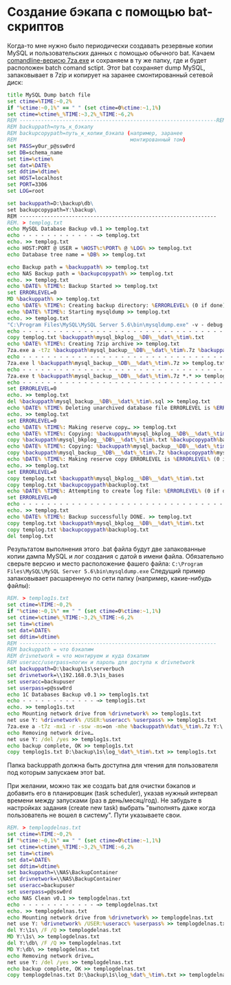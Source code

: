 # Создание бэкапа с помощью bat-скриптов

Когда-то мне нужно было периодически создавать резервные копии MySQL и пользовательских данных с помощью обычного bat. Качаем [comandline-верисю 7za.exe](https://medium.com/r/?url=http%3A%2F%2Fwww.7-zip.org%2Fdownload.html) и сохраняем в ту же папку, где и будет расположен batch comand sctipt. Этот bat сохраняет dump MySQL, запаковывает в 7zip и копирует на заранее смонтированный сетевой диск:

```bat
title MySQL Dump batch file
set ctime=%TIME:~0,2%
if "%ctime:~0,1%" == " " (set ctime=0%ctime:~1,1%) 
set ctime=%ctime%_%TIME:~3,2%_%TIME:~6,2%
REM ----------------------------------------------------------------REM PASS=пароль DB=имясхемы HOST=хост БД LOG=логин БД
REM backuppath=путь_к_бэкапу
REM backupcopypath=путь_к_копии_бэкапа (например, заранее
REM                                     монтированный том)
set PASS=y0ur_p@ssw0rd
set DB=schema_name
set tim=%ctime%
set dat=%DATE%
set ddtim=%dtime%
set HOST=localhost
set PORT=3306
set LOG=root

set backuppath=D:\backup\db\
set backupcopypath=Y:\backup\
REM ----------------------------------------------------------------
REM. > templog.txt
echo MySQL Database Backup v0.1 >> templog.txt
echo - - - - - - - - - - - - →> templog.txt
echo. >> templog.txt
echo HOST:PORT @ USER = %HOST%:%PORT% @ %LOG% >> templog.txt
echo Database tree name = %DB% >> templog.txt

echo Backup path = %backuppath% >> templog.txt
echo NAS Backup path = %backupcopypath% >> templog.txt
echo. >> templog.txt
echo %DATE% %TIME%: Backup Started >> templog.txt
set ERRORLEVEL=0
MD %backuppath% >> templog.txt
echo %DATE% %TIME%: Creating backup directory: %ERRORLEVEL% (0 if done) >> templog.txt
echo %DATE% %TIME%: Starting mysqldump >> templog.txt
echo. >> templog.txt
"C:\Program Files\MySQL\MySQL Server 5.6\bin\mysqldump.exe" -v - debug-info=TRUE - log-error=templog.txt - default-character-set=utf8 - host=%HOST% - port=%PORT% - user %LOG% - password=%PASS% %DB% > %backuppath%mysql_backup__%DB%__%dat%_%tim%.sql
echo - - - - - - - - - - - - - - - - - - - - - - - - - - - - - - - - - - - - - - →> templog.txt
copy templog.txt %backuppath%mysql_bkplog__%DB%__%dat%_%tim%.txt
echo %DATE% %TIME%: Creating 7zip archive >> templog.txt
7za.exe a -t7z %backuppath%mysql_backup__%DB%__%dat%_%tim%.7z %backuppath%mysql_backup__%DB%__%dat%_%tim%.sql >> templog.txt
echo - - - - - - - - - - - - - - - - - - - - - - - - - - - - - - - - - - - - - - →> templog.txt
7za.exe l %backuppath%mysql_backup__%DB%__%dat%_%tim%.7z >> templog.txt
echo - - - - - - - - - - - - - - - - - - - - - - - - - - - - - - - - - - - - - - →> templog.txt
7za.exe t %backuppath%mysql_backup__%DB%__%dat%_%tim%.7z *.* >> templog.txt
echo - - - - - - - - - - - - - - - - - - - - - - - - - - - - - - - - - - - - - - →> templog.txt
set ERRORLEVEL=0
echo. >> templog.txt
del %backuppath%mysql_backup__%DB%__%dat%_%tim%.sql >> templog.txt
echo %DATE% %TIME% Deleting unarchived database file ERRORLEVEL is %ERRORLEVEL% (0 if done) >> templog.txt
echo. >> templog.txt
set ERRORLEVEL=0
echo %DATE% %TIME%: Making reserve copy… >> templog.txt
echo %DATE% %TIME%: Copying: %backuppath%mysql_bkplog__%DB%__%dat%_%tim%.txt TO: %backupcopypath%backuplog.txt >> templog.txt
copy %backuppath%mysql_bkplog__%DB%__%dat%_%tim%.txt %backupcopypath%backuplog.txt >> templog.txt
echo %DATE% %TIME%: Copying: %backuppath%mysql_backup__%DB%__%dat%_%tim%.7z TO: %backupcopypath%mysql_backup.7z >> templog.txt
copy %backuppath%mysql_backup__%DB%__%dat%_%tim%.7z %backupcopypath%mysql_backup.7z >> templog.txt
echo %DATE% %TIME%: Making reserve copy ERRORLEVEL is %ERRORLEVEL% (0 if done) >> templog.txt
echo. >> templog.txt
set ERRORLEVEL=0
copy templog.txt %backuppath%mysql_bkplog__%DB%__%dat%_%tim%.txt
copy templog.txt %backupcopypath%backuplog.txt
echo %DATE% %TIME%: Attempting to create log file: %ERRORLEVEL% (0 if done) >> templog.txt
set ERRORLEVEL=0
echo - - - - - - - - - - - - - - - - - - - - - - - - - - - - - - - - - - - - - - →> templog.txt
echo. >> templog.txt
echo %DATE% %TIME%: Backup successfully DONE. >> templog.txt
copy templog.txt %backuppath%mysql_bkplog__%DB%__%dat%_%tim%.txt
copy templog.txt %backupcopypath%backuplog.txt
del templog.txt
```
Результатом выполнения этого .bat файла будут две запакованные копии дампа MySQL и лог создания с датой в имени файла. Обязательно сверьте версию и место расположение фашего файла: `C:\Program Files\MySQL\MySQL Server 5.6\bin\mysqldump.exe`
Следущий пример запаковывает расшаренную по сети папку (например, какие-нибудь файлы):
```bat
REM. > templog1s.txt
set ctime=%TIME:~0,2%
if "%ctime:~0,1%" == " " (set ctime=0%ctime:~1,1%) 
set ctime=%ctime%_%TIME:~3,2%_%TIME:~6,2%
set tim=%ctime%
set dat=%DATE%
set ddtim=%dtime%
REM ----------------------------------------------------------------
REM backuppath = что бэкапим
REM drivnetwork = что монтируем и куда бэкапим
REM useracc/userpass=логин и пароль для доступа к drivnetwork
set backuppath=D:\backup\1s\serverbuch
set drivnetwork=\\192.168.0.3\1s_bases
set useracc=backupuser
set userpass=p@ssw0rd
echo 1C Databases Backup v0.1 >> templog1s.txt
echo - - - - - - - - - - - - →> templog1s.txt
echo. >> templog1s.txt
echo Mounting network drive from %drivnetwork% >> templog1s.txt
net use Y: %drivnetwork% /USER:%useracc% %userpass% >> templog1s.txt
7za.exe a -t7z -mx1 -r -ssw -ms=on -mhe %backuppath%%dat%_%tim%.7z Y:\ >> templog1s.txt
echo Removing network drive…
net use Y: /del /yes >> templog1s.txt
echo backup complete, OK >> templog1s.txt
copy templog1s.txt D:\backup\1s\log_%dat%_%tim%.txt >> templog1s.txt
```
Папка backuppath должна быть доступна для чтения для пользователя под которым запускаем этот bat.

При желании, можно так же создать bat для очистки бэкапов и добавить его в планировщик (task scheduler), указав нужный интервал времени между запусками (раз в день/месяц/год). Не забудьте в настройках задания (create new task) выбрать "выполнять даже когда пользователь не вошел в систему". Пути указываете свои.
```bat
REM. > templogdelnas.txt
set ctime=%TIME:~0,2%
if "%ctime:~0,1%" == " " (set ctime=0%ctime:~1,1%) 
set ctime=%ctime%_%TIME:~3,2%_%TIME:~6,2%
set tim=%ctime%
set dat=%DATE%
set ddtim=%dtime%
set backuppath=\\NAS\BackupContainer
set drivnetwork=\\NAS\BackupContainer
set useracc=backupuser
set userpass=p@ssw0rd
echo NAS Clean v0.1 >> templogdelnas.txt
echo - - - - - - - - - - - - →> templogdelnas.txt
echo. >> templogdelnas.txt
echo Mounting network drive from %drivnetwork% >> templogdelnas.txt
net use Y: %drivnetwork% /USER:%useracc% %userpass% >> templogdelnas.txt
del Y:\1s\ /F /Q >> templogdelnas.txt
MD Y:\1s\ >> templogdelnas.txt
del Y:\db\ /F /Q >> templogdelnas.txt
MD Y:\db\ >> templogdelnas.txt
echo Removing network drive…
net use Y: /del /yes >> templogdelnas.txt
echo backup complete, OK >> templogdelnas.txt
copy templogdelnas.txt D:\backup\1s\log_%dat%_%tim%.txt >> templogdelnas.txt
```
